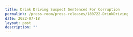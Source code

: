 ```yaml
---
title: Drink Driving Suspect Sentenced For Corruption
permalink: /press-room/press-releases/180722-DrinkDriving
date: 2022-07-18
layout: post
description: ""
---
```

